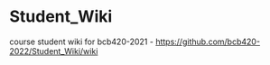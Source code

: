 # Student_Wiki
course student wiki for bcb420-2021 - https://github.com/bcb420-2022/Student_Wiki/wiki
